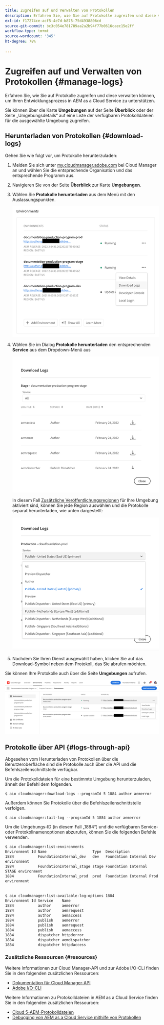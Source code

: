 ```yaml
---
title: Zugreifen auf und Verwalten von Protokollen
description: Erfahren Sie, wie Sie auf Protokolle zugreifen und diese verwalten können, um Ihren Entwicklungsprozess in AEM as a Cloud Service zu unterstützen.
exl-id: f17274ce-acf5-4e7d-b875-75d4938806cd
source-git-commit: bc3c054e781789aa2a2b94f77b0616caec15e2ff
workflow-type: tm+mt
source-wordcount: '345'
ht-degree: 78%

---
```



# Zugreifen auf und Verwalten von Protokollen {#manage-logs}

Erfahren Sie, wie Sie auf Protokolle zugreifen und diese verwalten können, um Ihren Entwicklungsprozess in AEM as a Cloud Service zu unterstützen.

Sie können über die Karte **Umgebungen** auf der Seite **Überblick** oder der Seite „Umgebungsdetails“ auf eine Liste der verfügbaren Protokolldateien für die ausgewählte Umgebung zugreifen.

## Herunterladen von Protokollen {#download-logs}

Gehen Sie wie folgt vor, um Protokolle herunterzuladen:

1. Melden Sie sich unter [my.cloudmanager.adobe.com](https://my.cloudmanager.adobe.com/) bei Cloud Manager an und wählen Sie die entsprechende Organisation und das entsprechende Programm aus.

1. Navigieren Sie von der Seite **Überblick** zur Karte **Umgebungen**.

1. Wählen Sie **Protokolle herunterladen** aus dem Menü mit den Auslassungspunkten.

   ![Menüelement „Protokolle herunterladen“](assets/download-logs1.png)

1. Wählen Sie im Dialog **Protokolle herunterladen** den entsprechenden **Service** aus dem Dropdown-Menü aus

   ![Dialog „Protokolle herunterladen“](assets/download-preview.png)

   In diesem Fall [Zusätzliche Veröffentlichungsregionen](/help/operations/additional-publish-regions.md) für Ihre Umgebung aktiviert sind, können Sie jede Region auswählen und die Protokolle separat herunterladen, wie unten dargestellt:

   ![Protokolle für weitere Veröffentlichungsregionen herunterladen](assets/download-publish-region-logs.png)

1. Nachdem Sie Ihren Dienst ausgewählt haben, klicken Sie auf das Download-Symbol neben dem Protokoll, das Sie abrufen möchten.

Sie können Ihre Protokolle auch über die Seite **Umgebungen** aufrufen.

![Protokolle aus dem Bildschirm „Umgebungen“](assets/download-logs.png)



## Protokolle über API {#logs-through-api}

Abgesehen vom Herunterladen von Protokollen über die Benutzeroberfläche sind die Protokolle auch über die API und die Befehlszeilenschnittstelle verfügbar.

Um die Protokolldateien für eine bestimmte Umgebung herunterzuladen, ähnelt der Befehl dem folgenden.

```shell
$ aio cloudmanager:download-logs --programId 5 1884 author aemerror
```

Außerdem können Sie Protokolle über die Befehlszeilenschnittstelle verfolgen.

```shell
$ aio cloudmanager:tail-log --programId 5 1884 author aemerror
```

Um die Umgebungs-ID (in diesem Fall „1884“) und die verfügbaren Service- oder Protokollnamenoptionen abzurufen, können Sie die folgenden Befehle verwenden.

```shell
$ aio cloudmanager:list-environments
Environment Id Name                     Type  Description                          
1884           FoundationInternal_dev   dev   Foundation Internal Dev environment  
1884           FoundationInternal_stage stage Foundation Internal STAGE environment
1884           FoundationInternal_prod  prod  Foundation Internal Prod environment
 
 
$ aio cloudmanager:list-available-log-options 1884
Environment Id Service    Name         
1884           author     aemerror     
1884           author     aemrequest   
1884           author     aemaccess    
1884           publish    aemerror     
1884           publish    aemrequest   
1884           publish    aemaccess    
1884           dispatcher httpderror   
1884           dispatcher aemdispatcher
1884           dispatcher httpdaccess
```

### Zusätzliche Ressourcen {#resources}

Weitere Informationen zur Cloud Manager-API und zur Adobe I/O-CLI finden Sie in den folgenden zusätzlichen Ressourcen:

* [Dokumentation für Cloud Manager-API](https://developer.adobe.com/experience-cloud/cloud-manager/)
* [Adobe I/O-CLI](https://github.com/adobe/aio-cli-plugin-cloudmanager)

Weitere Informationen zu Protokolldateien in AEM as a Cloud Service finden Sie in den folgenden zusätzlichen Ressourcen:

* [Cloud 5-AEM-Protokolldateien](https://experienceleague.adobe.com/docs/experience-manager-learn/cloud-service/expert-resources/cloud-5/cloud5-aem-log-files.html)
* [Debugging von AEM as a Cloud Service mithilfe von Protokollen](https://experienceleague.adobe.com/docs/experience-manager-learn/cloud-service/debugging/debugging-aem-as-a-cloud-service/logs.html?lang=de)
